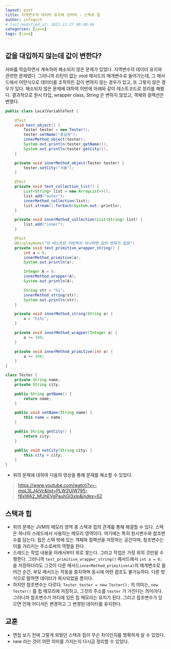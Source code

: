 ```yaml
---
layout: post
title: 지역변수의 데이터 유지에 관하여 - 스택과 힙
author: infoqoch
# last_modified_at: 2021-11-27 09:40:46
categories: [java]
tags: [java]
---
```


## 값을 대입하지 않는데 값이 변한다?
자바를 학습하면서 계속하여 해소되지 않은 문제가 있었다. 지역변수의 데이터 유지와 관련한 문제였다. 그러니까 리턴이 없는 void 매서드의 매개변수로 들어가는데, 그 매서드에서 어떤식으로 데이터를 조작하든 값이 변하지 않는 경우가 있고, 또 그렇지 않은 경우가 있다. 해소되지 않은 문제에 대하여 이번에 아래와 같이 테스트코드로 정리를 해봤다. 결과적으로 원시 타입, wrapper class, String 은 변하지 않았고, 객체와 컬랙션은 변했다.

```java
public class LocalVariableTest {

    @Test
    void test_object() {
        Tester tester = new Tester();
        tester.setName("홍길동");
        innerMethod_object(tester);
        System.out.println(tester.getName());
        System.out.println(tester.getCity());
    }

    private void innerMethod_object(Tester tester) {
        tester.setCity("서울");
    }

    @Test
    private void test_collection_list() {
        List<String> list = new ArrayList<>();
        list.add("outer");
        innerMethod_collection(list);
        list.stream().forEach(System.out::println);
    }

    private void innerMethod_collection(List<String> list) {
        list.add("inner");
    }

    @Test
    @DisplayName("이 테스트만 리턴하지 아니하면 값의 변화가 없음")
    private void test_primitive_wrapper_string() {
        int a = 0;
        innerMethod_primitive(a);
        System.out.println(a);

        Integer A = 0;
        innerMethod_wrapper(A);
        System.out.println(A);

        String str = "hi";
        innerMethod_string(str);
        System.out.println(str);
    }

    private void innerMethod_string(String a) {
        a = "hihi";
    }

    private void innerMethod_wrapper(Integer a) {
        a += 100;
    }

    private void innerMethod_primitive(int a) {
        a += 100;
    }
}

class Tester {
    private String name;
    private String city;

    public String getName() {
        return name;
    }

    public void setName(String name) {
        this.name = name;
    }

    public String getCity() {
        return city;
    }

    public void setCity(String city) {
        this.city = city;
    }
}
```

- 위의 문제에 대하여 다음의 영상을 통해 문제를 해소할 수 있었다. 
> https://www.youtube.com/watch?v=-mqL3LJ4iVc&list=PLW2UjW795-f6xWA2_MUhEVgPauhGl3xIp&index=62

## 스택과 힙
- 위의 문제는 JVM의 메모리 영역 중 스택과 힙의 관계를 통해 해결할 수 있다. 스택은 하나의 스레드에서 사용하는 메모리 영역이다. 여기에는 특히 원시변수와 참조변수를 담는다. 힙은 스택 밖에 있는 객체와 컬랙션을 저장하는 공간이며, 참조변수는 이를 가리키는 주소로써의 역할을 한다.
- 스레드는 작업 내용을 아래서부터 위로 쌓는다. 그리고 작업은 가장 위의 것만을 수행한다. 그러니까 `test_primitive_wrapper_string()` 메서드에서 `int a = 0;` 을 저장하더라도 그것이 다른 매서드`innerMethod_primitive(a)`의 매개변수로 들어간 순간, 부모 메서드는 작동을 중지하며 동시에 어떤 참조도 불가능하다. 다른 방식으로 말하면 데이터가 복사되었을 뿐이다. 
- 하지만 참조변수는 다르다. `Tester tester = new Tester();` 의 의미는, `new Tester()` 를 힙 메모리에 저장하고, 그것의 주소를 `tester` 가 가진다는 의미이다. 그러니까 참조변수가 어디에 있든 힙 메모리는 유지가 된다. 그리고 참조변수가 있으면 언제 어디서든 변경하고 그 변경된 데이터를 유지한다. 

## 교훈
- 면접 보기 전에 그렇게 외웠던 스택과 힙이 무슨 차이인지를 명확하게 알 수 있었다. 
- new 라는 것이 어떤 의미를 가지는지 다시금 정리할 수 있었다. 